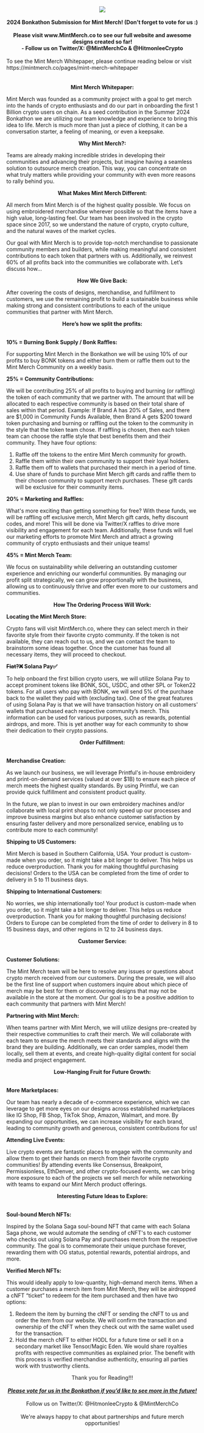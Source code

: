 <div align="center"><img src="https://mintmerch.co/cdn/shop/files/mINT_MERCH_1.png?v=1717902266&width=270" /></div>

<br>
<div align="center">
  <b>2024 Bonkathon Submission for Mint Merch! (Don't forget to vote for us :)</b>
</div>

<br>

<div align="center">
  <b>Please visit www.MintMerch.co to see our full website and awesome designs created so far! 
</b>
</div>

<div align="center">
  <b>  -   Follow us on Twitter/X: @MintMerchCo & @HitmonleeCrypto </b>
</div>   

  <br>
To see the Mint Merch Whitepaper, please continue reading below or visit https://mintmerch.co/pages/mint-merch-whitepaper    

<br>


<br>
<br>
  
<div align="center">
  <b>Mint Merch Whitepaper:</b>
</div>

Mint Merch was founded as a community project with a goal to get merch into the hands of crypto enthusiasts and do our part in onboarding the first 1 Billion crypto users on chain. As a seed contribution in the Summer 2024 Bonkathon we are utilizing our team knowledge and experience to bring this idea to life. Merch is much more than just a piece of clothing, it can be a conversation starter, a feeling of meaning, or even a keepsake.


<div align="center">
  <b>Why Mint Merch?:</b>
</div>

Teams are already making incredible strides in developing their communities and advancing their projects, but imagine having a seamless solution to outsource merch creation. This way, you can concentrate on what truly matters while providing your community with even more reasons to rally behind you.

<div align="center">
  <b>What Makes Mint Merch Different:</b>
</div>

All merch from Mint Merch is of the highest quality possible. We focus on using embroidered merchandise wherever possible so that the items have a high value, long-lasting feel. Our team has been involved in the crypto space since 2017, so we understand the nature of crypto, crypto culture, and the natural waves of the market cycles.

Our goal with Mint Merch is to provide top-notch merchandise to passionate community members and builders, while making meaningful and consistent contributions to each token that partners with us. Additionally, we reinvest 60% of all profits back into the communities we collaborate with. Let’s discuss how…

<div align="center">
  <b>How We Give Back:</b>
</div>

After covering the costs of designs, merchandise, and fulfillment to customers, we use the remaining profit to build a sustainable business while making strong and consistent contributions to each of the unique communities that partner with Mint Merch. 

<div align="center">
  <b>Here’s how we split the profits:</b>
</div>

<br>

__10% = Burning Bonk Supply / Bonk Raffles:__

For supporting Mint Merch in the Bonkathon we will be using 10% of our profits to buy BONK tokens and either burn them or raffle them out to the Mint Merch Community on a weekly basis. 

__25% = Community Contributions:__

We will be contributing 25% of all profits to buying and burning (or raffling) the token of each community that we partner with. The amount that will be allocated to each respective community is based on their total share of sales within that period. 
Example: If Brand A has 20% of Sales, and there are $1,000 in Community Funds Available, then Brand A gets $200 toward token purchasing and burning or raffling out the token to the community in the style that the token team chose. 
If raffling is chosen, then each token team can choose the raffle style that best benefits them and their community. They have four options:
1. Raffle off the tokens to the entire Mint Merch community for growth.
2. Raffle them within their own community to support their loyal holders.
3. Raffle them off to wallets that purchased their merch in a period of time.
4. Use share of funds to purchase Mint Merch gift cards and raffle them to their chosen community to support merch purchases. These gift cards will be exclusive for their community items.

__20% = Marketing and Raffles:__

What's more exciting than getting something for free? With these funds, we will be raffling off exclusive merch, Mint Merch gift cards, hefty discount codes, and more!
This will be done via Twitter/X raffles to drive more visibility and engagement for each team. 
Additionally, these funds will fuel our marketing efforts to promote Mint Merch and attract a growing community of crypto enthusiasts and their unique teams!

__45% = Mint Merch Team:__

We focus on sustainability while delivering an outstanding customer experience and enriching our wonderful communities. By managing our profit split strategically, we can grow proportionally with the business, allowing us to continuously thrive and offer even more to our customers and communities.

<div align="center">
  <b>How The Ordering Process Will Work:</b>
</div>

**Locating the Mint Merch Store:**

Crypto fans will visit MintMerch.co, where they can select merch in their favorite style from their favorite crypto community.
If the token is not available, they can reach out to us, and we can contact the team to brainstorm some ideas together. 
Once the customer has found all necessary items, they will proceed to checkout.

  <b><s>Fiat?❌</s> Solana Pay✅</b>

To help onboard the first billion crypto users, we will utilize Solana Pay to accept prominent tokens like BONK, SOL, USDC, and other SPL or Token22 tokens.
For all users who pay with BONK, we will send 5% of the purchase back to the wallet they paid with (excluding tax).
One of the great features of using Solana Pay is that we will have transaction history on all customers' wallets that purchased each respective community’s merch. This information can be used for various purposes, such as rewards, potential airdrops, and more. This is yet another way for each community to show their dedication to their crypto passions.

<div align="center">
  <b>Order Fulfillment:</b>
</div>

<br>

  <b>Merchandise Creation:</b>

As we launch our business, we will leverage Printful's in-house embroidery and print-on-demand services (valued at over $1B) to ensure each piece of merch meets the highest quality standards. By using Printful, we can provide quick fulfillment and consistent product quality.

In the future, we plan to invest in our own embroidery machines and/or collaborate with local print shops to not only speed up our processes and improve business margins but also enhance customer satisfaction by ensuring faster delivery and more personalized service, enabling us to contribute more to each community!

  <b>Shipping to US Customers:</b>

Mint Merch is based in Southern California, USA. Your product is custom-made when you order, so it might take a bit longer to deliver. This helps us reduce overproduction. Thank you for making thoughtful purchasing decisions! Orders to the USA can be completed from the time of order to delivery in 5 to 11 business days.

  <b>Shipping to International Customers:</b>

No worries, we ship internationally too! Your product is custom-made when you order, so it might take a bit longer to deliver. This helps us reduce overproduction. Thank you for making thoughtful purchasing decisions! Orders to Europe can be completed from the time of order to delivery in 8 to 15 business days, and other regions in 12 to 24 business days.

<div align="center">
  <b>Customer Service:</b>
</div>

<br>

  <b>Customer Solutions:</b>

The Mint Merch team will be here to resolve any issues or questions about crypto merch received from our customers.
During the presale, we will also be the first line of support when customers inquire about which piece of merch may be best for them or discovering designs that may not be available in the store at the moment. Our goal is to be a positive addition to each community that partners with Mint Merch!

  <b>Partnering with Mint Merch:</b>

When teams partner with Mint Merch, we will utilize designs pre-created by their respective communities to craft their merch. We will collaborate with each team to ensure the merch meets their standards and aligns with the brand they are building.
Additionally, we can order samples, model them locally, sell them at events, and create high-quality digital content for social media and project engagement.

<div align="center">
  <b>Low-Hanging Fruit for Future Growth:</b>
</div>

<br>

<b>More Marketplaces:</b>

Our team has nearly a decade of e-commerce experience, which we can leverage to get more eyes on our designs across established marketplaces like IG Shop, FB Shop, TikTok Shop, Amazon, Walmart, and more.
By expanding our opportunities, we can increase visibility for each brand, leading to community growth and generous, consistent contributions for us!

  <b>Attending Live Events:</b>

Live crypto events are fantastic places to engage with the community and allow them to get their hands on merch from their favorite crypto communities!
By attending events like Consensus, Breakpoint, Permissionless, EthDenver, and other crypto-focused events, we can bring more exposure to each of the projects we sell merch for while networking with teams to expand our Mint Merch product offerings.

<div align="center">
  <b>Interesting Future Ideas to Explore:</b>
</div>

<br>

<b>Soul-bound Merch NFTs:</b>

Inspired by the Solana Saga soul-bound NFT that came with each Solana Saga phone, we would automate the sending of cNFT's to each customer who checks out using Solana Pay and purchases merch from the respective community. 
The goal is to commemorate their unique purchase forever, rewarding them with OG status, potential rewards, potential airdrops, and more.

<b>Verified Merch NFTs:</b>

This would ideally apply to low-quantity, high-demand merch items. 
When a customer purchases a merch item from Mint Merch, they will be airdropped a cNFT “ticket” to redeem for the item purchased and then have two options:
1. Redeem the item by burning the cNFT or sending the cNFT to us and order the item from our website. We will confirm the transaction and ownership of the cNFT when they check out with the same wallet used for the transaction. 
2. Hold the merch cNFT to either HODL for a future time or sell it on a secondary market like Tensor/Magic Eden. We would share royalties profits with respective communities as explained prior. 
The benefit with this process is verified merchandise authenticity, ensuring all parties work with trustworthy clients. 

<div align="center">
  Thank you for Reading!!!
</div>

<br>

<div align="center">
  <i><b><ins>Please vote for us in the Bonkathon if you’d like to see more in the future!</ins></b>
</i>
</div>

<br>

<div align="center">
  Follow us on Twitter/X: @HitmonleeCrypto & @MintMerchCo
</div>

<br>

<div align="center">
  We're always happy to chat about partnerships and future merch opportunities!
</div>
